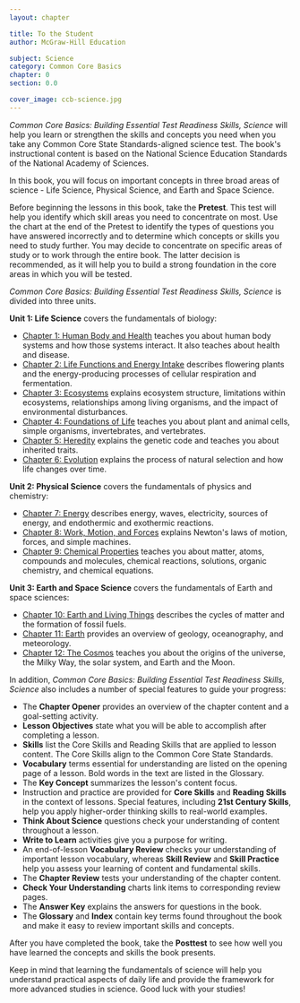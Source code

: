 ```yaml
---
layout: chapter

title: To the Student
author: McGraw-Hill Education

subject: Science
category: Common Core Basics
chapter: 0
section: 0.0

cover_image: ccb-science.jpg
---
```

*Common Core Basics: Building Essential Test Readiness Skills, Science* will help you learn or strengthen the skills and concepts you need when you take any Common Core State Standards-aligned science test. The book's instructional content is based on the National Science Education Standards of the National Academy of Sciences.

In this book, you will focus on important concepts in three broad areas of science - Life Science, Physical Science, and Earth and Space Science.

Before beginning the lessons in this book, take the **Pretest**. This test will help you identify which skill areas you need to concentrate on most. Use the chart at the end of the Pretest to identify the types of questions you have answered incorrectly and to determine which concepts or skills you need to study further. You may decide to concentrate on specific areas of study or to work through the entire book. The latter decision is recommended, as it will help you to build a strong foundation in the core areas in which you will be tested.

*Common Core Basics: Building Essential Test Readiness Skills, Science* is divided into three units.

**Unit 1: Life Science** covers the fundamentals of biology:

  * [Chapter 1: Human Body and Health](chapter-1) teaches you about human body systems and how those systems interact. It also teaches about health and disease.
  * [Chapter 2: Life Functions and Energy Intake](chapter-2) describes flowering plants and the energy-producing processes of cellular respiration and fermentation.
  * [Chapter 3: Ecosystems](chapter-3) explains ecosystem structure, limitations within ecosystems, relationships among living organisms, and the impact of environmental disturbances.
  * [Chapter 4: Foundations of Life](chapter-4) teaches you about plant and animal cells, simple organisms, invertebrates, and vertebrates.
  * [Chapter 5: Heredity](chapter-5) explains the genetic code and teaches you about inherited traits.
  * [Chapter 6: Evolution](chapter-6) explains the process of natural selection and how life changes over time.

**Unit 2: Physical Science** covers the fundamentals of physics and chemistry:

  * [Chapter 7: Energy](chapter-7) describes energy, waves, electricity, sources of energy, and endothermic and exothermic reactions.
  * [Chapter 8: Work, Motion, and Forces](chapter-8) explains Newton's laws of motion, forces, and simple machines.
  * [Chapter 9: Chemical Properties](chapter-9) teaches you about matter, atoms, compounds and molecules, chemical reactions, solutions, organic chemistry, and chemical equations.

**Unit 3: Earth and Space Science** covers the fundamentals of Earth and space sciences:

  * [Chapter 10: Earth and Living Things](chapter-10) describes the cycles of matter and the formation of fossil fuels.
  * [Chapter 11: Earth](chapter-11) provides an overview of geology, oceanography, and meteorology.
  * [Chapter 12: The Cosmos](chapter-12) teaches you about the origins of the universe, the Milky Way, the solar system, and Earth and the Moon.

In addition, *Common Core Basics: Building Essential Test Readiness Skills, Science* also includes a number of special features to guide your progress:

  * The **Chapter Opener** provides an overview of the chapter content and a goal-setting activity.
  * **Lesson Objectives** state what you will be able to accomplish after completing a lesson.
  * **Skills** list the Core Skills and Reading Skills that are applied to lesson content. The Core Skills align to the Common Core State Standards.
  * **Vocabulary** terms essential for understanding are listed on the opening page of a lesson. Bold words in the text are listed in the Glossary.
  * The **Key Concept** summarizes the lesson's content focus.
  * Instruction and practice are provided for **Core Skills** and **Reading Skills** in the context of lessons. Special features, including **21st Century Skills**, help you apply higher-order thinking skills to real-world examples.
  * **Think About Science** questions check your understanding of content throughout a lesson.
  * **Write to Learn** activities give you a purpose for writing.
  * An end-of-lesson **Vocabulary Review** checks your understanding of important lesson vocabulary, whereas **Skill Review** and **Skill Practice** help you assess your learning of content and fundamental skills.
  * The **Chapter Review** tests your understanding of the chapter content.
  * **Check Your Understanding** charts link items to corresponding review pages.
  * The **Answer Key** explains the answers for questions in the book.
  * The **Glossary** and **Index** contain key terms found throughout the book and make it easy to review important skills and concepts.

After you have completed the book, take the **Posttest** to see how well you have learned the concepts and skills the book presents.

Keep in mind that learning the fundamentals of science will help you understand practical aspects of daily life and provide the framework for more advanced studies in science. Good luck with your studies!
